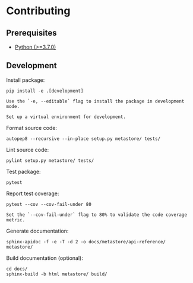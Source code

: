 # Contributing

## Prerequisites

* [Python (>=3.7.0)](https://www.python.org)

## Development

Install package:

```console
pip install -e .[development]
```

```{note}
Use the `-e, --editable` flag to install the package in development mode.
```

```{note}
Set up a virtual environment for development.
```

Format source code:

```console
autopep8 --recursive --in-place setup.py metastore/ tests/
```

Lint source code:

```console
pylint setup.py metastore/ tests/
```

Test package:

```console
pytest
```

Report test coverage:

```console
pytest --cov --cov-fail-under 80
```

```{note}
Set the `--cov-fail-under` flag to 80% to validate the code coverage metric.
```

Generate documentation:

```console
sphinx-apidoc -f -e -T -d 2 -o docs/metastore/api-reference/ metastore/
```

Build documentation (optional):

```console
cd docs/
sphinx-build -b html metastore/ build/
```
